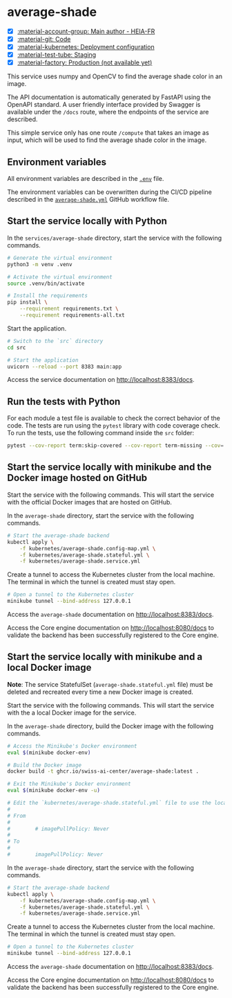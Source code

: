 # average-shade

- [x] [:material-account-group: Main author - HEIA-FR](https://www.hes-so.ch/swiss-ai-center/equipe)
- [x] [:material-git: Code](https://github.com/swiss-ai-center/average-shade-service)
- [x] [:material-kubernetes: Deployment configuration](https://github.com/swiss-ai-center/average-shade-service/tree/main/kubernetes)
- [x] [:material-test-tube: Staging](https://average-shade-swiss-ai-center.kube.isc.heia-fr.ch)
- [x] [:material-factory: Production (not available yet)](https://average-shade.swiss-ai-center.ch)

This service uses numpy and OpenCV to find the average shade color in an image.

The API documentation is automatically generated by FastAPI using the OpenAPI
standard. A user friendly interface provided by Swagger is available under the
`/docs` route, where the endpoints of the service are described.

This simple service only has one route `/compute` that takes an image as input,
which will be used to find the average shade color in the image.

## Environment variables

All environment variables are described in the
[`.env`](https://github.com/swiss-ai-center/core-engine/blob/main/services/average-shade/.env)
file.

The environment variables can be overwritten during the CI/CD pipeline described
in the
[`average-shade.yml`](https://github.com/swiss-ai-center/core-engine/blob/main/.github/workflows/average-shade.yml)
GitHub workflow file.

## Start the service locally with Python

In the `services/average-shade` directory, start the service with the following
commands.

```sh
# Generate the virtual environment
python3 -m venv .venv

# Activate the virtual environment
source .venv/bin/activate

# Install the requirements
pip install \
    --requirement requirements.txt \
    --requirement requirements-all.txt
```

Start the application.

```sh
# Switch to the `src` directory
cd src

# Start the application
uvicorn --reload --port 8383 main:app
```

Access the service documentation on <http://localhost:8383/docs>.

## Run the tests with Python

For each module a test file is available to check the correct behavior of the
code. The tests are run using the `pytest` library with code coverage check. To
run the tests, use the following command inside the `src` folder:

```sh
pytest --cov-report term:skip-covered --cov-report term-missing --cov=. -s --cov-config=.coveragerc
```

## Start the service locally with minikube and the Docker image hosted on GitHub

Start the service with the following commands. This will start the service with
the official Docker images that are hosted on GitHub.

In the `average-shade` directory, start the service with the following commands.

```sh
# Start the average-shade backend
kubectl apply \
    -f kubernetes/average-shade.config-map.yml \
    -f kubernetes/average-shade.stateful.yml \
    -f kubernetes/average-shade.service.yml
```

Create a tunnel to access the Kubernetes cluster from the local machine. The
terminal in which the tunnel is created must stay open.

```sh
# Open a tunnel to the Kubernetes cluster
minikube tunnel --bind-address 127.0.0.1
```

Access the `average-shade` documentation on <http://localhost:8383/docs>.

Access the Core engine documentation on <http://localhost:8080/docs> to validate
the backend has been successfully registered to the Core engine.

## Start the service locally with minikube and a local Docker image

**Note**: The service StatefulSet (`average-shade.stateful.yml` file) must be
deleted and recreated every time a new Docker image is created.

Start the service with the following commands. This will start the service with
the a local Docker image for the service.

In the `average-shade` directory, build the Docker image with the following
commands.

```sh
# Access the Minikube's Docker environment
eval $(minikube docker-env)

# Build the Docker image
docker build -t ghcr.io/swiss-ai-center/average-shade:latest .

# Exit the Minikube's Docker environment
eval $(minikube docker-env -u)

# Edit the `kubernetes/average-shade.stateful.yml` file to use the local image by uncommented the line `imagePullPolicy`
#
# From
#
#        # imagePullPolicy: Never
#
# To
#
#        imagePullPolicy: Never
```

In the `average-shade` directory, start the service with the following commands.

```sh
# Start the average-shade backend
kubectl apply \
    -f kubernetes/average-shade.config-map.yml \
    -f kubernetes/average-shade.stateful.yml \
    -f kubernetes/average-shade.service.yml
```

Create a tunnel to access the Kubernetes cluster from the local machine. The
terminal in which the tunnel is created must stay open.

```sh
# Open a tunnel to the Kubernetes cluster
minikube tunnel --bind-address 127.0.0.1
```

Access the `average-shade` documentation on <http://localhost:8383/docs>.

Access the Core engine documentation on <http://localhost:8080/docs> to validate
the backend has been successfully registered to the Core engine.
